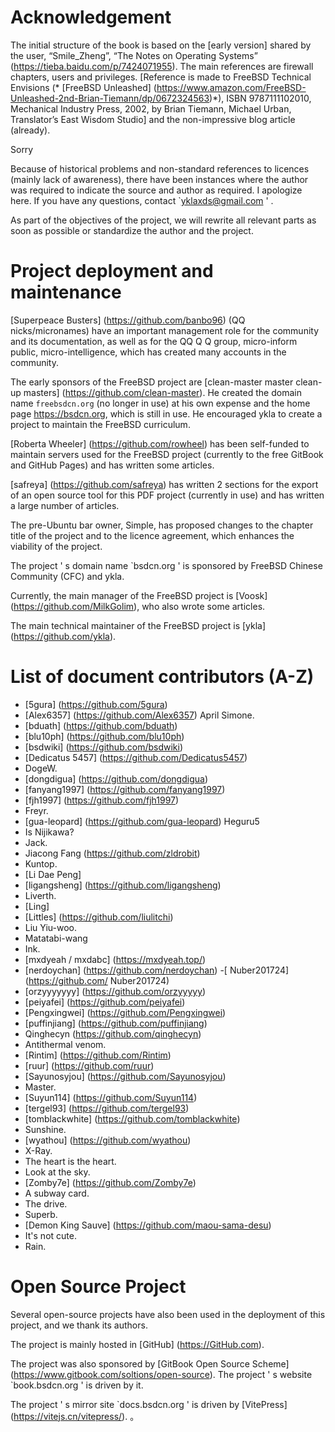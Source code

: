 # Acknowledgement

The initial structure of the book is based on the [early version] shared by the user, “Smile_Zheng”, “The Notes on Operating Systems” (https://tieba.baidu.com/p/7424071955). The main references are firewall chapters, users and privileges. [Reference is made to FreeBSD Technical Envisions (* [FreeBSD Unleashed] (https://www.amazon.com/FreeBSD-Unleashed-2nd-Brian-Tiemann/dp/0672324563)*), ISBN 9787111102010, Mechanical Industry Press, 2002, by Brian Tiemann, Michael Urban, Translator’s East Wisdom Studio] and the non-impressive blog article (already).

Sorry

Because of historical problems and non-standard references to licences (mainly lack of awareness), there have been instances where the author was required to indicate the source and author as required. I apologize here. If you have any questions, contact `yklaxds@gmail.com ' .

As part of the objectives of the project, we will rewrite all relevant parts as soon as possible or standardize the author and the project.

# Project deployment and maintenance

[Superpeace Busters] (https://github.com/banbo96) (QQ nicks/micronames) have an important management role for the community and its documentation, as well as for the QQ Q Q group, micro-inform public, micro-intelligence, which has created many accounts in the community.

The early sponsors of the FreeBSD project are [clean-master master clean-up masters] (https://github.com/clean-master). He created the domain name `freebsdcn.org` (no longer in use) at his own expense and the home page <https://bsdcn.org>, which is still in use. He encouraged ykla to create a project to maintain the FreeBSD curriculum.

[Roberta Wheeler] (https://github.com/rowheel) has been self-funded to maintain servers used for the FreeBSD project (currently to the free GitBook and GitHub Pages) and has written some articles.

[safreya] (https://github.com/safreya) has written 2 sections for the export of an open source tool for this PDF project (currently in use) and has written a large number of articles.

The pre-Ubuntu bar owner, Simple, has proposed changes to the chapter title of the project and to the licence agreement, which enhances the viability of the project.

The project ' s domain name `bsdcn.org ' is sponsored by FreeBSD Chinese Community (CFC) and ykla.

Currently, the main manager of the FreeBSD project is [Voosk] (https://github.com/MilkGolim), who also wrote some articles.

The main technical maintainer of the FreeBSD project is [ykla] (https://github.com/ykla).

# List of document contributors (A-Z)

- [5gura] (https://github.com/5gura)
- [Alex6357] (https://github.com/Alex6357)
April Simone.
- [bduath] (https://github.com/bduath)
- [blu10ph] (https://github.com/blu10ph)
- [bsdwiki] (https://github.com/bsdwiki)
- [Dedicatus 5457] (https://github.com/Dedicatus5457)
- DogeW.
- [dongdigua] (https://github.com/dongdigua)
- [fanyang1997] (https://github.com/fanyang1997)
- [fjh1997] (https://github.com/fjh1997)
- Freyr.
- [gua-leopard] (https://github.com/gua-leopard)
Heguru5
- Is Nijikawa?
- Jack.
- Jiacong Fang (https://github.com/zldrobit)
- Kuntop.
- [Li Dae Peng]
- [ligangsheng] (https://github.com/ligangsheng)
- Liverth.
- [Ling]
- [Littles] (https://github.com/liulitchi)
- Liu Yiu-woo.
- Matatabi-wang
- Ink.
- [mxdyeah / mxdabc] (https://mxdyeah.top/)
- [nerdoychan] (https://github.com/nerdoychan)
-[ Nuber201724] (https://github.com/ Nuber201724)
- [orzyyyyyyy] (https://github.com/orzyyyyy)
- [peiyafei] (https://github.com/peiyafei)
- [Pengxingwei] (https://github.com/Pengxingwei)
- [puffinjiang] (https://github.com/puffinjiang)
- Qinghecyn (https://github.com/qinghecyn)
- Antithermal venom.
- [Rintim] (https://github.com/Rintim)
- [ruur] (https://github.com/ruur)
- [Sayunosyjou] (https://github.com/Sayunosyjou)
- Master.
- [Suyun114] (https://github.com/Suyun114)
- [tergel93] (https://github.com/tergel93)
- [tomblackwhite] (https://github.com/tomblackwhite)
- Sunshine.
- [wyathou] (https://github.com/wyathou)
- X-Ray.
- The heart is the heart.
- Look at the sky.
- [Zomby7e] (https://github.com/Zomby7e)
- A subway card.
- The drive.
- Superb.
- [Demon King Sauve] (https://github.com/maou-sama-desu)
- It's not cute.
- Rain.

# Open Source Project

Several open-source projects have also been used in the deployment of this project, and we thank its authors.

The project is mainly hosted in [GitHub] (https://GitHub.com).

The project was also sponsored by [GitBook Open Source Scheme] (https://www.gitbook.com/soltions/open-source). The project ' s website `book.bsdcn.org ' is driven by it.

The project ' s mirror site `docs.bsdcn.org ' is driven by [VitePress] (https://vitejs.cn/vitepress/).
。
